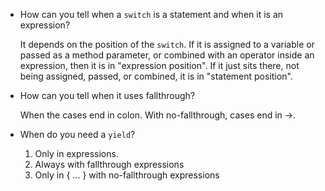 * How can you tell when a `switch` is a statement and when it is an expression?

  It depends on the position of the `switch`. If it is assigned to a variable or passed as a method parameter, or combined with an operator inside an expression, then it is in "expression position". If it just sits there, not being assigned, passed, or combined, it is in "statement position". 

* How can you tell when it uses fallthrough?

  When the cases end in colon. With no-fallthrough, cases end in ->.

* When do you need a `yield`? 

  1. Only in expressions. 
  2. Always with fallthrough expressions
  3. Only in { ... } with no-fallthrough expressions